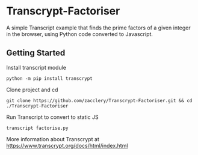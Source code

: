 # Transcrypt-Factoriser

A simple Transcript example that finds the prime factors of a given integer in the browser, using Python code converted to Javascript.

## Getting Started
Install transcript module
```
python -m pip install transcrypt
```
Clone project and cd
```
git clone https://github.com/zacclery/Transcrypt-Factoriser.git && cd ./Transcrypt-Factoriser
```
Run Transcript to convert to static JS
```
transcript factorise.py
```

More information about Transcrypt at https://www.transcrypt.org/docs/html/index.html 
